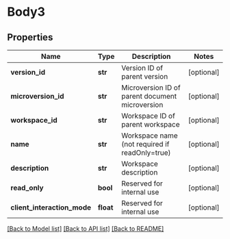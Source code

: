 # Body3

## Properties
Name | Type | Description | Notes
------------ | ------------- | ------------- | -------------
**version_id** | **str** | Version ID of parent version | [optional] 
**microversion_id** | **str** | Microversion ID of parent document microversion | [optional] 
**workspace_id** | **str** | Workspace ID of parent workspace | [optional] 
**name** | **str** | Workspace name (not required if readOnly&#x3D;true) | [optional] 
**description** | **str** | Workspace description | [optional] 
**read_only** | **bool** | Reserved for internal use | [optional] 
**client_interaction_mode** | **float** | Reserved for internal use | [optional] 

[[Back to Model list]](../README.md#documentation-for-models) [[Back to API list]](../README.md#documentation-for-api-endpoints) [[Back to README]](../README.md)


